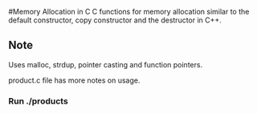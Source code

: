 #Memory Allocation in C
C functions for memory allocation similar to the default constructor, copy constructor and the destructor in C++.

## Note
Uses malloc, strdup, pointer casting and function pointers.

product.c file has more notes on usage.

### Run ./products
